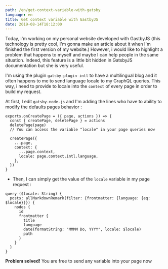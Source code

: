 ```yaml
---
path: /en/get-context-variable-with-gatsby
language: en
title: Get context variable with GastbyJS
date: 2019-08-14T18:12:00
---
```

Today, I'm working on my personal website developed with GastbyJS (this technology is pretty cool, I'm gonna make an article about it when I'm finished the first version of my website.)
However, i would like to highlight a problem that happens to myself and maybe I can help people in the same situation.
Indeed, this feature is a little bit hidden in GatsbyJS documentation but she is very useful.

I'm using the plugin `gatsby-plugin-intl` to have a multilingual blog and it often happens to me to send language locale to my GraphQL queries. This way, i need to provide to locale into the `context` of every page in order to build my request.

At first, I edit `gatsby-node.js` and I'm adding the lines who have to ability to modify the defaults pages behavior :

```
exports.onCreatePage = ({ page, actions }) => {
  const { createPage, deletePage } = actions
  deletePage(page)
  // You can access the variable "locale" in your page queries now

  createPage({
    ...page,
    context: {
      ...page.context,
      locale: page.context.intl.language,
    },
  })
}
```
- Then, I can simply get the value of the `locale` variable in my page request :
```
query ($locale: String) {
  posts: allMarkdownRemark(filter: {frontmatter: {language: {eq: $locale}}}) {
    nodes {
      id
      frontmatter {
        title
        language
        date(formatString: "MMMM Do, YYYY", locale: $locale)
        path
      }
    }
  }
}
```
**Problem solved!** You are free to send any variable into your page now